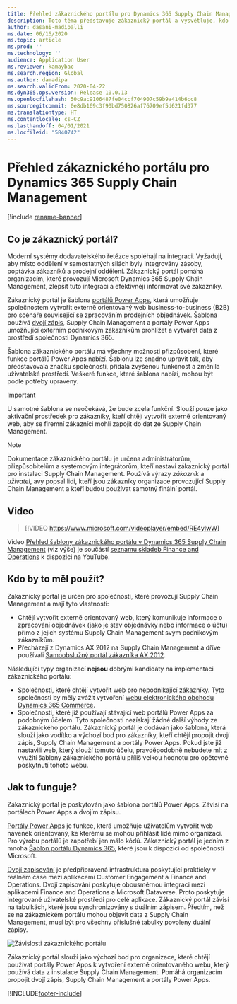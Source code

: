 ```yaml
---
title: Přehled zákaznického portálu pro Dynamics 365 Supply Chain Management
description: Toto téma představuje zákaznický portál a vysvětluje, kdo by ho měl používat a jak to funguje.
author: dasani-madipalli
ms.date: 06/16/2020
ms.topic: article
ms.prod: ''
ms.technology: ''
audience: Application User
ms.reviewer: kamaybac
ms.search.region: Global
ms.author: damadipa
ms.search.validFrom: 2020-04-22
ms.dyn365.ops.version: Release 10.0.13
ms.openlocfilehash: 50c9ac9106487fe04ccf704907c59b9a414b6cc8
ms.sourcegitcommit: 0e8db169c3f90bd750826af76709ef5d621fd377
ms.translationtype: HT
ms.contentlocale: cs-CZ
ms.lasthandoff: 04/01/2021
ms.locfileid: "5840742"
---
```

# <a name="customer-portal-for-dynamics-365-supply-chain-management-overview"></a>Přehled zákaznického portálu pro Dynamics 365 Supply Chain Management

[!include [rename-banner](~/includes/cc-data-platform-banner.md)]

## <a name="what-is-the-customer-portal"></a>Co je zákaznický portál?

Moderní systémy dodavatelského řetězce spoléhají na integraci. Vyžadují, aby místo oddělení v samostatných silách byly integrovány zásoby, poptávka zákazníků a prodejní oddělení. Zákaznický portál pomáhá organizacím, které provozují Microsoft Dynamics 365 Supply Chain Management, zlepšit tuto integraci a efektivněji informovat své zákazníky.

Zákaznický portál je šablona [portálů Power Apps](https://docs.microsoft.com/powerapps/maker/portals/overview), která umožňuje společnostem vytvořit externě orientovaný web business-to-business (B2B) pro scénáře související se zpracováním prodejních objednávek. Šablona používá [dvojí zápis](https://docs.microsoft.com/dynamics365/fin-ops-core/dev-itpro/data-entities/dual-write/dual-write-home-page), Supply Chain Management a portály Power Apps umožňující externím podnikovým zákazníkům prohlížet a vytvářet data z prostředí společnosti Dynamics 365.

Šablona zákaznického portálu má všechny možnosti přizpůsobení, které funkce portálů Power Apps nabízí. Šablonu lze snadno upravit tak, aby představovala značku společnosti, přidala zvýšenou funkčnost a změnila uživatelské prostředí. Veškeré funkce, které šablona nabízí, mohou být podle potřeby upraveny.

> [!IMPORTANT]
> U samotné šablona se neočekává, že bude zcela funkční. Slouží pouze jako aktivační prostředek pro zákazníky, kteří chtějí vytvořit externě orientovaný web, aby se firemní zákazníci mohli zapojit do dat ze Supply Chain Management.

> [!NOTE]
> Dokumentace zákaznického portálu je určena administrátorům, přizpůsobitelům a systémovým integrátorům, kteří nastaví zákaznický portál pro instalaci Supply Chain Management. Používá výrazy _zákazník_ a _uživatel_, avy popsal lidi, kteří jsou zákazníky organizace provozující Supply Chain Management a kteří budou používat samotný finální portál.

## <a name="video"></a>Video

> [!VIDEO https://www.microsoft.com/videoplayer/embed/RE4ylwW]

Video [Přehled šablony zákaznického portálu v Dynamics 365 Supply Chain Management](https://youtu.be/nPrqoLuHfV8) (viz výše) je součástí [seznamu skladeb Finance and Operations](https://www.youtube.com/playlist?list=PLcakwueIHoT_SYfIaPGoOhloFoCXiUSyW) k dispozici na YouTube.

## <a name="who-should-use-it"></a>Kdo by to měl použít?

Zákaznický portál je určen pro společnosti, které provozují Supply Chain Management a mají tyto vlastnosti:

- Chtějí vytvořit externě orientovaný web, který komunikuje informace o zpracování objednávek (jako je stav objednávky nebo informace o účtu) přímo z jejich systému Supply Chain Management svým podnikovým zákazníkům.
- Přecházejí z Dynamics AX 2012 na Supply Chain Management a dříve používali [Samoobslužný portál zákazníka AX 2012](https://docs.microsoft.com/dynamicsax-2012/appuser-itpro/about-the-customer-self-service-portal).

Následující typy organizací **nejsou** dobrými kandidáty na implementaci zákaznického portálu:

- Společnosti, které chtějí vytvořit web pro nepodnikající zákazníky. Tyto společnosti by měly zvážit vytvoření [webu elektronického obchodu Dynamics 365 Commerce](https://docs.microsoft.com/dynamics365/commerce/create-ecommerce-site).
- Společnosti, které již používají stávající web portálů Power Apps za podobným účelem. Tyto společnosti nezískají žádné další výhody ze zákaznického portálu. Zákaznický portál je dodáván jako šablona, která slouží jako vodítko a výchozí bod pro zákazníky, kteří chtějí propojit dvojí zápis, Supply Chain Management a portály Power Apps. Pokud jste již nastavili web, který slouží tomuto účelu, pravděpodobně nebudete mít z využití šablony zákaznického portálu příliš velkou hodnotu pro opětovné poskytnutí tohoto webu.

## <a name="how-does-it-work"></a>Jak to funguje?

Zákaznický portál je poskytován jako šablona portálů Power Apps. Závisí na portálech Power Apps a dvojím zápisu.

[Portály Power Apps](https://docs.microsoft.com/powerapps/maker/portals/overview) je funkce, která umožňuje uživatelům vytvořit web navenek orientovaný, ke kterému se mohou přihlásit lidé mimo organizaci. Pro výrobu portálů je zapotřebí jen málo kódů. Zákaznický portál je jedním z mnoha [Šablon portálu Dynamics 365](https://docs.microsoft.com/powerapps/maker/portals/portal-templates#environment-with-model-driven-apps-in-dynamics-365), které jsou k dispozici od společnosti Microsoft.

[Dvojí zapisování](https://docs.microsoft.com/powerapps/maker/portals/overview) je předpřipravená infrastruktura poskytující prakticky v reálném čase mezi aplikacemi Customer Engagement a Finance and Operations. Dvojí zapisování poskytuje obousměrnou integraci mezi aplikacemi Finance and Operations a Microsoft Dataverse. Proto poskytuje integrované uživatelské prostředí pro celé aplikace. Zákaznický portál závisí na tabulkách, které jsou synchronizovány s duálním zápisem. Předtím, než se na zákaznickém portálu mohou objevit data z Supply Chain Management, musí být pro všechny příslušné tabulky povoleny duální zápisy.

![Závislosti zákaznického portálu](media/customer-portal-elements.png "Závislosti zákaznického portálu")

Zákaznický portál slouží jako výchozí bod pro organizace, které chtějí používat portály Power Apps k vytvoření externě orientovaného webu, který používá data z instalace Supply Chain Management. Pomáhá organizacím propojit dvojí zápis, Supply Chain Management a portály Power Apps.


[!INCLUDE[footer-include](../../includes/footer-banner.md)]